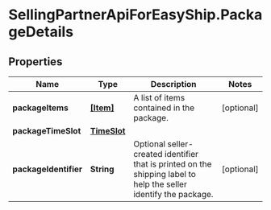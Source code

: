 # SellingPartnerApiForEasyShip.PackageDetails

## Properties

Name | Type | Description | Notes
------------ | ------------- | ------------- | -------------
**packageItems** | [**[Item]**](Item.md) | A list of items contained in the package. | [optional] 
**packageTimeSlot** | [**TimeSlot**](TimeSlot.md) |  | 
**packageIdentifier** | **String** | Optional seller-created identifier that is printed on the shipping label to help the seller identify the package. | [optional] 


